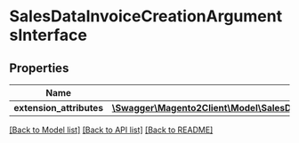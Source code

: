 # SalesDataInvoiceCreationArgumentsInterface

## Properties
Name | Type | Description | Notes
------------ | ------------- | ------------- | -------------
**extension_attributes** | [**\Swagger\Magento2Client\Model\SalesDataInvoiceCreationArgumentsExtensionInterface**](SalesDataInvoiceCreationArgumentsExtensionInterface.md) |  | [optional] 

[[Back to Model list]](../README.md#documentation-for-models) [[Back to API list]](../README.md#documentation-for-api-endpoints) [[Back to README]](../README.md)



